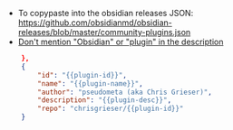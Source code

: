 - To copypaste into the obsidian releases JSON:
  <https://github.com/obsidianmd/obsidian-releases/blob/master/community-plugins.json>
- [Don't mention "Obsidian" or "plugin" in the description](https://docs.obsidian.md/Plugins/Releasing/Submission+requirements+for+plugins#Keep+plugin+descriptions+short+and+simple)

```json
    },
    {
        "id": "{{plugin-id}}",
        "name": "{{plugin-name}}",
        "author": "pseudometa (aka Chris Grieser)",
        "description": "{{plugin-desc}}",
        "repo": "chrisgrieser/{{plugin-id}}"
    }
```
